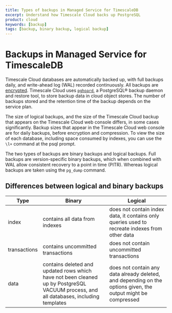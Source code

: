 ```yaml
---
title: Types of backups in Managed Service for TimescaleDB
excerpt: Understand how Timescale Cloud backs up PostgreSQL
product: cloud
keywords: [backup]
tags: [backup, binary backup, logical backup]
---
```


# Backups in Managed Service for TimescaleDB
Timescale Cloud databases are automatically backed up, with full backups daily,
and write-ahead log (WAL) recorded continuously. All backups are
[encrypted][avien-encrypt]. Timescale Cloud uses [`pghoard`][pghoard], a PostgreSQL® backup
daemon and restore tool, to store backup data in cloud object stores. The number of
backups stored and the retention time of the backup depends on the service plan.

<highlight type="important"> The size of logical backups, and the size of the
Timescale Cloud backup that appears on the Timescale Cloud web console differs, in
some cases significantly. Backup sizes that appear in the Timescale Cloud web
console are for daily backups, before encryption and compression. To view the
size of each database, including space consumed by indexes, you can use the `\l+` command at the psql prompt. </highlight> 

The two types of backups are binary backups and logical backups. Full backups
are version-specific binary backups, which when combined with WAL allow
consistent recovery to a point in time (PITR). Whereas logical backups are
taken using the `pg_dump` command.

## Differences between logical and binary backups

|Type|Binary|Logical|
|---|---|---|
|index|contains all data from indexes| does not contain index data, it contains only queries used to recreate indexes from other data|
|transactions|contains uncommitted transactions|does not contain uncommitted transactions|
|data|contains deleted and updated rows which have not been cleaned up by PostgreSQL VACUUM process, and all databases, including templates|does not contain any data already deleted, and depending on the options given, the output might be compressed|


[avien-encrypt]: https://developer.aiven.io/docs/platform/concepts/cloud-security#data-encryption
[pghoard]: https://github.com/aiven/pghoard
